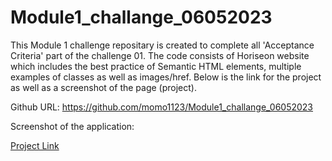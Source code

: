 # Module1_challange_06052023
This Module 1 challenge repositary is created to complete all 'Acceptance Criteria' part of the challenge 01. The code consists of Horiseon website which includes the best practice of Semantic HTML elements, multiple examples of classes as well as images/href. 
Below is the link for the project as well as a screenshot of the page (project).

Github URL: https://github.com/momo1123/Module1_challange_06052023

Screenshot of the application:

[Project Link](/Module1_challange_06052023/02-Challenge/Develop/assets/images/mmohsin%20-%20Horiseon.png)



